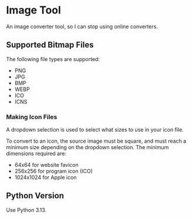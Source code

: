# Image Tool

An image converter tool, so I can stop using online converters.

## Supported Bitmap Files

The following file types are supported:

- PNG
- JPG
- BMP
- WEBP
- ICO
- ICNS

### Making Icon Files

A dropdown selection is used to select what sizes to use in your icon file.

To convert to an icon, the source image must be square, and must reach a minimum size depending on the dropdown selection. The minimum dimensions required are:

- 64x64 for website favicon
- 256x256 for program icon (ICO)
- 1024x1024 for Apple icon

## Python Version

Use Python 3.13.
